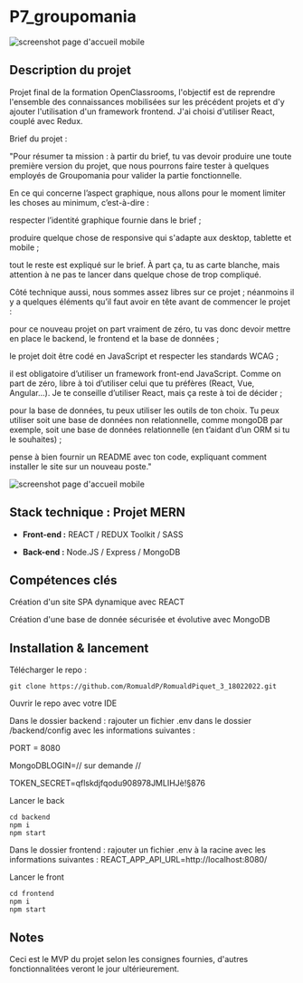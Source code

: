 # P7_groupomania

![screenshot page d'accueil mobile](https://user.oc-static.com/upload/2022/05/25/1653474647318_icon-left-font.png)

## Description du projet 

Projet final de la formation OpenClassrooms, l'objectif est de reprendre l'ensemble des connaissances mobilisées sur les précédent projets et d'y ajouter l'utilisation d'un framework frontend. J'ai choisi d'utiliser React, couplé avec Redux.

Brief du projet :

"Pour résumer ta mission : à partir du brief, tu vas devoir produire une toute première version du projet, que nous pourrons faire tester à quelques employés de Groupomania pour valider la partie fonctionnelle. 


En ce qui concerne l’aspect graphique, nous allons pour le moment limiter les choses au minimum, c’est-à-dire :

respecter l’identité graphique fournie dans le brief ;

produire quelque chose de responsive qui s'adapte aux desktop, tablette et mobile ;

tout le reste est expliqué sur le brief. À part ça, tu as carte blanche, mais attention à ne pas te lancer dans quelque chose de trop compliqué.


Côté technique aussi, nous sommes assez libres sur ce projet ; néanmoins il y a quelques éléments qu’il faut avoir en tête avant de commencer le projet :

pour ce nouveau projet on part vraiment de zéro, tu vas donc devoir mettre en place le backend, le frontend et la base de données ;

le projet doit être codé en JavaScript et respecter les standards WCAG ;

il est obligatoire d’utiliser un framework front-end JavaScript. Comme on part de zéro, libre à toi d’utiliser celui que tu préfères (React, Vue, Angular…). Je te conseille d’utiliser React, mais ça reste à toi de décider ;

pour la base de données, tu peux utiliser les outils de ton choix. Tu peux utiliser soit une base de données non relationnelle, comme mongoDB par exemple, soit une base de données relationnelle (en t’aidant d’un ORM si tu le souhaites) ;

pense à bien fournir un README avec ton code, expliquant comment installer le site sur un nouveau poste."

![screenshot page d'accueil mobile](https://user.oc-static.com/upload/2022/05/25/1653474647318_icon-left-font.png)

## Stack technique : Projet MERN

- **Front-end :** REACT / REDUX Toolkit / SASS

- **Back-end :** Node.JS / Express / MongoDB

## Compétences clés 

Création d'un site SPA dynamique avec REACT

Création d'une base de donnée sécurisée et évolutive avec MongoDB

## Installation & lancement


Télécharger le repo :

```
git clone https://github.com/RomualdP/RomualdPiquet_3_18022022.git
```

Ouvrir le repo avec votre IDE

Dans le dossier backend : rajouter un fichier .env dans le dossier /backend/config avec les informations suivantes :

PORT = 8080

MongoDBLOGIN=// sur demande //

TOKEN_SECRET=qflskdjfqodu908978JMLIHJè!§876

Lancer le back
```
cd backend
npm i 
npm start
```

Dans le dossier frontend : rajouter un fichier .env à la racine avec les informations suivantes :
REACT_APP_API_URL=http://localhost:8080/


Lancer le front
```
cd frontend
npm i 
npm start
```


## Notes 

Ceci est le MVP du projet selon les consignes fournies, d'autres fonctionnalitées veront le jour ultérieurement.

